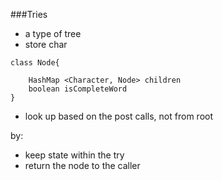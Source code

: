 ###Tries

* a type of tree
* store char

````
class Node{

    HashMap <Character, Node> children
    boolean isCompleteWord
}
````

* look up based on the post calls, not from root
  
by: 
* keep state within the try
* return the node to the caller
